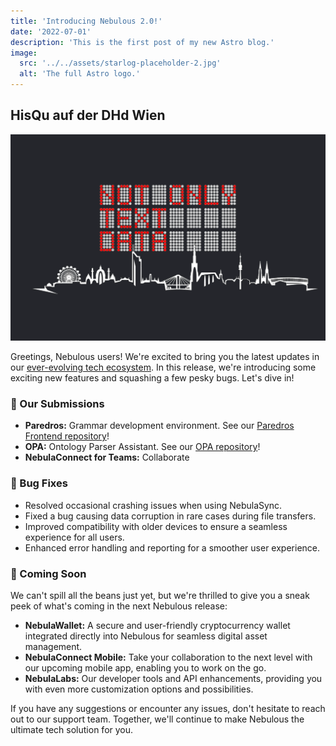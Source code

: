 ```yaml
---
title: 'Introducing Nebulous 2.0!'
date: '2022-07-01'
description: 'This is the first post of my new Astro blog.'
image:
  src: '../../assets/starlog-placeholder-2.jpg'
  alt: 'The full Astro logo.'
---
```


## HisQu auf der DHd Wien

![Nebulous 2.0 Release](../../assets/image.vH2ZM2ku_3g5zp.webp)

Greetings, Nebulous users! We're excited to bring you the latest updates in our [ever-evolving tech ecosystem](#). In this release, we're introducing some exciting new features and squashing a few pesky bugs. Let's dive in!

### 🍿 Our Submissions

- **Paredros:** Grammar development environment. See our [Paredros Frontend repository](https://github.com/HisQu/paredros-app/)! 
- **OPA:** Ontology Parser Assistant. See our [OPA repository](https://github.com/HisQu/OPA/)!
- **NebulaConnect for Teams:** Collaborate 

### 🐞 Bug Fixes

- Resolved occasional crashing issues when using NebulaSync.
- Fixed a bug causing data corruption in rare cases during file transfers.
- Improved compatibility with older devices to ensure a seamless experience for all users.
- Enhanced error handling and reporting for a smoother user experience.

### 👀 Coming Soon

We can't spill all the beans just yet, but we're thrilled to give you a sneak peek of what's coming in the next Nebulous release:

- **NebulaWallet:** A secure and user-friendly cryptocurrency wallet integrated directly into Nebulous for seamless digital asset management.
- **NebulaConnect Mobile:** Take your collaboration to the next level with our upcoming mobile app, enabling you to work on the go.
- **NebulaLabs:** Our developer tools and API enhancements, providing you with even more customization options and possibilities.

If you have any suggestions or encounter any issues, don't hesitate to reach out to our support team. Together, we'll continue to make Nebulous the ultimate tech solution for you.
